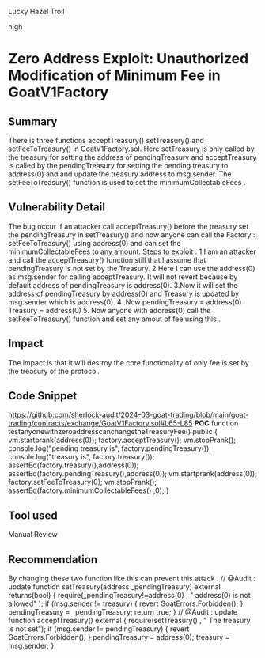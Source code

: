 Lucky Hazel Troll

high

# Zero Address Exploit: Unauthorized Modification of Minimum Fee in GoatV1Factory

## Summary
There is three functions acceptTreasury() setTreasury() and setFeeToTreasury() in GoatV1Factory.sol. Here setTreasury is only called by the treasury for setting the address of pendingTreasury and acceptTreasury is called by the pendingTreasury for setting the pending treasury to address(0) and and update the treasury address to msg.sender. The setFeeToTreasury() function is used to set  the  minimumCollectableFees .
## Vulnerability Detail
The bug occur if an attacker call acceptTreasury() before the treasury set the pendingTreasury in setTreasury() and now anyone can call the Factory :: setFeeToTreasury()  using address(0) and can set the minimumCollectableFees to any amount.
Steps to exploit :
1.I am an attacker and call the acceptTreasury() function still that I assume that pendingTreasury is not set by the Treasury.
2.Here I can use the address(0) as msg.sender for calling acceptTreasury. It will not revert because by default address of pendingTreasury is address(0).
3.Now it will set the address of pendingTreasury by address(0) and Treasury is updated by msg.sender which is address(0).
4 .Now    pendingTreasury = address(0)
               Treasury = address(0)
5. Now anyone with address(0) call the setFeeToTreasury() function and set any amout of fee using this .
## Impact
The impact is that it will destroy the core functionality of only fee is set by the treasury of the protocol.
## Code Snippet
https://github.com/sherlock-audit/2024-03-goat-trading/blob/main/goat-trading/contracts/exchange/GoatV1Factory.sol#L65-L85
**POC**
function testanyonewithzeroaddresscanchangetheTreasuryFee() public {
vm.startprank(address(0));
factory.acceptTreasury();
vm.stopPrank();
console.log("pending treasury is", factory.pendingTreasury());
console.log("treasury is", factory.treasury());
assertEq(factory.treasury(),address(0));
assertEq(factory.pendingTreasury(),address(0));
vm.startprank(address(0));
factory.setFeeToTreasury(0);
vm.stopPrank();
assertEq(factory.minimumCollectableFees() ,0);
}
## Tool used
Manual Review
## Recommendation
By changing these two function like this can prevent this attack .
// @Audit : update
function setTreasury(address _pendingTreasury) external returns(bool) {
require(_pendingTreasury!=address(0) , " address(0) is not allowed" );
if (msg.sender != treasury) {
revert GoatErrors.Forbidden();
}
pendingTreasury = _pendingTreasury;
return true;
}
// @Audit : update
function acceptTreasury() external {
require(setTreasury() , " The treasury is not set");
if (msg.sender != pendingTreasury) {
revert GoatErrors.Forbidden();
}
pendingTreasury = address(0);
treasury = msg.sender;
}